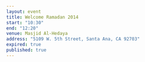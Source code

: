```yaml
---
layout: event
title: Welcome Ramadan 2014
start: "10:30"
end: "12:20"
venue: Masjid Al-Hedaya
address: "5109 W. 5th Street, Santa Ana, CA 92703"
expired: true
published: true
---
```


<script type="text/javascript" src="http://form.jotform.us/jsform/41525195342149"></script>
